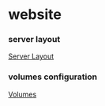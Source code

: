 # website


### server layout

[Server Layout](/docs/Server_layout.md)

### volumes configuration

[Volumes](/docs/Volumes_Config.md)
